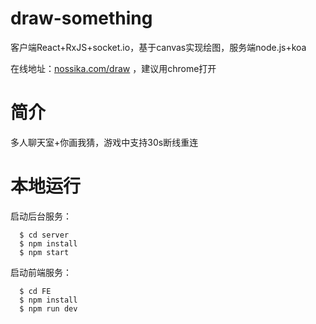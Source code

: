 
# draw-something

客户端React+RxJS+socket.io，基于canvas实现绘图，服务端node.js+koa

在线地址：[nossika.com/draw](http://nossika.com/draw) ，建议用chrome打开

# 简介

多人聊天室+你画我猜，游戏中支持30s断线重连

# 本地运行

启动后台服务：

      $ cd server
      $ npm install
      $ npm start

启动前端服务：

      $ cd FE
      $ npm install
      $ npm run dev
